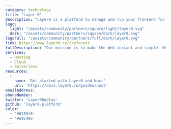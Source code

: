 ```yaml
---
category: technology
title: "Layer 0"
description: "Layer0 is a platform to manage and run your frontend for instant loads. Infrastructure for sub-second dynamic websites. Develop, deploy, preview, experiment on, monitor and run your frontend."
logo:
  light: "/assets/community/partners/square/light/layer0.svg"
  dark: "/assets/community/partners/square/dark/layer0.svg"
logoFull: "/assets/community/partners/full/dark/layer0.svg"
link: https://www.layer0.co/?ref=nuxt
fullDescription: "Our mission is to make the Web instant and simple. We've built the first and only platform that enables sub-second speeds for large database driven sites while making it much simpler to manage your modern frontend"
services:
  - Hosting
  - Cloud
  - Serverless
resources:
  -
    name: 'Get started with Layer0 and Nuxt'
    url: 'https://docs.layer0.co/guides/nuxt'
emailAddress:
phoneNumber:
twitter: 'Layer0Deploy'
github: 'layer0-platform'
color:
  - '#6159f6'
  - '#e95495'
---
```

